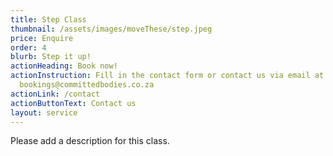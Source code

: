 ```yaml
---
title: Step Class
thumbnail: /assets/images/moveThese/step.jpeg
price: Enquire
order: 4
blurb: Step it up!
actionHeading: Book now!
actionInstruction: Fill in the contact form or contact us via email at
  bookings@committedbodies.co.za
actionLink: /contact
actionButtonText: Contact us
layout: service
---
```

Please add a description for this class.